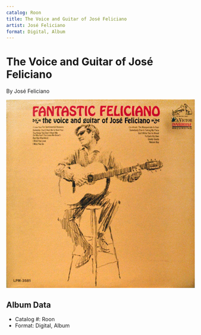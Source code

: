 ```yaml
---
catalog: Roon
title: The Voice and Guitar of José Feliciano
artist: José Feliciano
format: Digital, Album
---
```


# The Voice and Guitar of José Feliciano

By José Feliciano

![](../../assets/albumcovers/José_Feliciano-The_Voice_and_Guitar_of_José_Feliciano.png)

## Album Data

- Catalog #: Roon
- Format: Digital, Album

